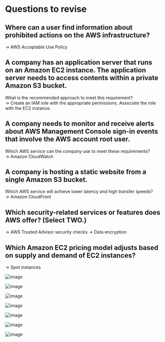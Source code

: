 # Questions to revise 

## Where can a user find information about prohibited actions on the AWS infrastructure?
-> AWS Acceptable Use Policy

## A company has an application server that runs on an Amazon EC2 instance. The application server needs to access contents within a private Amazon S3 bucket.
What is the recommended approach to meet this requirement?   
-> Create an IAM role with the appropriate permissions. Associate the role with the EC2 instance.  

## A company needs to monitor and receive alerts about AWS Management Console sign-in events that involve the AWS account root user.
Which AWS service can the company use to meet these requirements?   
-> Amazon CloudWatch  

## A company is hosting a static website from a single Amazon S3 bucket. 
Which AWS service will achieve lower latency and high transfer speeds?  
-> Amazon CloudFront

## Which security-related services or features does AWS offer? (Select TWO.)
-> AWS Trusted Advisor security checks
-> Data encryption

## Which Amazon EC2 pricing model adjusts based on supply and demand of EC2 instances?
-> Spot instances

![image](https://github.com/souravs17031999/CCP-AWS-CLFC01/assets/33771969/456a691c-161d-4dd9-8bf1-eb9448dc2619)  

![image](https://github.com/souravs17031999/CCP-AWS-CLFC01/assets/33771969/e1770132-3c4d-4f81-9064-bafb1d6cf2dc)   

![image](https://github.com/souravs17031999/CCP-AWS-CLFC01/assets/33771969/cc711d82-c4ea-4036-b97c-2e1b9b6b6e4d)  

![image](https://github.com/souravs17031999/CCP-AWS-CLFC01/assets/33771969/08f4b1a6-8852-4dac-afde-81cbea5977ce)   

![image](https://github.com/souravs17031999/CCP-AWS-CLFC01/assets/33771969/a6661ec0-d966-45ff-aa54-dfc1204c3e54)   

![image](https://github.com/souravs17031999/CCP-AWS-CLFC01/assets/33771969/5e9a5d95-c876-426c-8e54-b796c39628d5)   

![image](https://github.com/souravs17031999/CCP-AWS-CLFC01/assets/33771969/e30dbf0c-73b5-4d4b-909b-0a255be1fb7d)   








